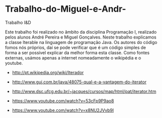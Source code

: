Trabalho-do-Miguel-e-Andr-
==========================

Trabalho I&amp;D


Este trabalho foi realizado no âmbito da disciplina Programação I, realizado pelos alunos André Pereira e Miguel Gonçalves.
Neste trabalho explicamos a classe Iterable na linguagem de programação Java.
Os autores do código fomos nós próprios, daí se pode verificar que é um código simples de forma a ser possível explicar da melhor forma esta classe.
Como fontes externas, usámos apenas a internet nomeadamente o wikipédia e o youtube.

- http://pt.wikipedia.org/wiki/Iterador
- http://www.guj.com.br/java/48075-qual-e-a-vantagem-do-iterator
- http://www.dsc.ufcg.edu.br/~jacques/cursos/map/html/pat/iterator.htm

- https://www.youtube.com/watch?v=53cFp9P9ao8
- https://www.youtube.com/watch?v=x8NU2JVvb9I

